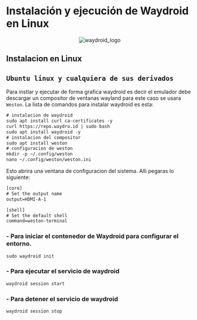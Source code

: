 # Instalación y ejecución de Waydroid en Linux

<p align="center">
  <img src="https://github.com/user-attachments/assets/f51f1f07-29d8-41c8-8f55-dd4649386f95" alt="waydroid_logo" />
</p>

## Instalacion en Linux

## `Ubuntu linux y cualquiera de sus derivados`
Para instlar y ejecutar de forma grafica waydroid es decir el emulador debe descargar un compositor de ventanas wayland para este caso se usara `Weston`. La lista de comandos para instalar waydroid es esta:

```diff
# instalacion de waydroid
sudo apt install curl ca-certificates -y
curl https://repo.waydro.id | sudo bash
sudo apt install waydroid -y
# instalacion del compositor
sudo apt install weston
# configuracion de weston
mkdir -p ~/.config/weston
nano ~/.config/weston/weston.ini
```
Esto abrira una ventana de configuracion del sistema. Alli pegaras lo siguiente:

```diff
[core]
# Set the output name
output=HDMI-A-1

[shell]
# Set the default shell
command=weston-terminal
```

### - Para iniciar el contenedor de Waydroid para configurar el entorno.
```diff
sudo waydroid init
```
### - Para ejecutar el servicio de waydroid
```diff
waydroid session start
```
### - Para detener el servicio de waydroid
```diff
waydroid session stop
```
